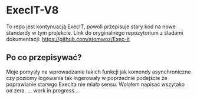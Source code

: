 # ExecIT-V8
To repo jest kontynuacją ExecIT, powoli przepisuje stary kod na nowe standardy w tym projekcie.
Link do oryginalnego repozytorium z śladami dokumentacji: https://github.com/atomwoz/Exec-it

## Po co przepisywać?
Moje pomysły na wprowadzanie takich funkcji jak komendy asynchroniczne czy poziomy logowania tak ingerowały w poprzednie podejście że poprawianie starwgo ExecIta nie miało sensu. Wolałem napisać wszytako od zera.
 ... work in progress...
